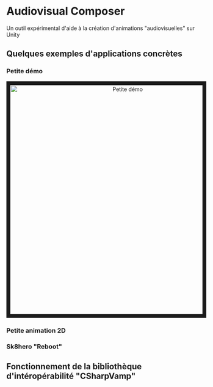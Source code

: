 # Audiovisual Composer
Un outil expérimental d'aide à la création d'animations "audiovisuelles" sur Unity

## Quelques exemples d'applications concrètes


### Petite démo

<p align="center">
  <a href="http://www.youtube.com/watch?feature=player_embedded&v=avAaE3wvUH4
  " target="_blank"><img src="http://img.youtube.com/vi/avAaE3wvUH4/maxresdefault.jpg" 
  alt="Petite démo" width="600" height="auto" border="10" /></a>
</p>


### Petite animation 2D

### Sk8hero "Reboot"


## Fonctionnement de la bibliothèque d'intéropérabilité "CSharpVamp"
